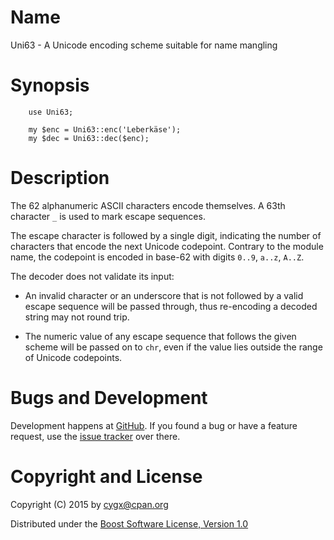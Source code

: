 # Name

Uni63 - A Unicode encoding scheme suitable for name mangling

# Synopsis

```
    use Uni63;

    my $enc = Uni63::enc('Leberkäse');
    my $dec = Uni63::dec($enc);
```

# Description

The 62 alphanumeric ASCII characters encode themselves. A 63th character `_` is
used to mark escape sequences.

The escape character is followed by a single digit, indicating the number of
characters that encode the next Unicode codepoint. Contrary to the module name,
the codepoint is encoded in base-62 with digits `0..9`, `a..z`, `A..Z`.

The decoder does not validate its input:

  * An invalid character or an underscore that is not followed by a valid
    escape sequence will be passed through, thus re-encoding a decoded string
    may not round trip.

  * The numeric value of any escape sequence that follows the given scheme
    will be passed on to `chr`, even if the value lies outside the range of
    Unicode codepoints.


# Bugs and Development

Development happens at [GitHub](https://github.com/cygx/p6-uni63). If you
found a bug or have a feature request, use the
[issue tracker](https://github.com/cygx/p6-uni63/issues) over there.


# Copyright and License

Copyright (C) 2015 by <cygx@cpan.org>

Distributed under the
[Boost Software License, Version 1.0](http://www.boost.org/LICENSE_1_0.txt)
